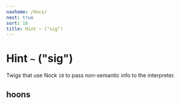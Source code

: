 ```yaml
---
navhome: /docs/
next: true
sort: 16
title: Hint ~ ("sig")
---
```


# Hint `~` ("sig")

Twigs that use Nock `10` to pass non-semantic info to the
interpreter.

## hoons

<list dataPreview="true" className="runes"></list>
